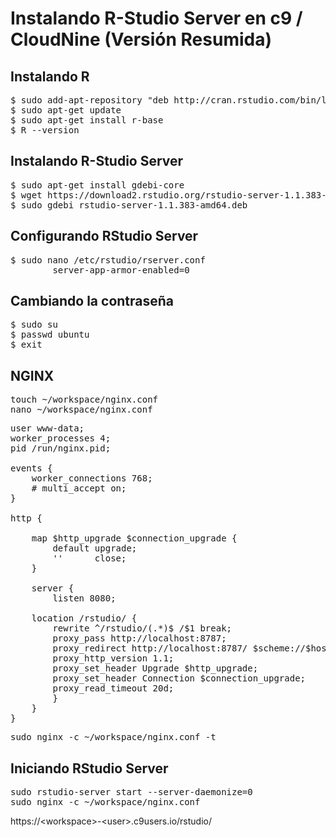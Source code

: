 # Instalando R-Studio Server en c9 / CloudNine (Versión Resumida)

## Instalando R

<pre>
$ sudo add-apt-repository "deb http://cran.rstudio.com/bin/linux/ubuntu $(lsb_release -sc)/"
$ sudo apt-get update
$ sudo apt-get install r-base
$ R --version
</pre>

## Instalando R-Studio Server

<pre>
$ sudo apt-get install gdebi-core
$ wget https://download2.rstudio.org/rstudio-server-1.1.383-amd64.deb
$ sudo gdebi rstudio-server-1.1.383-amd64.deb
</pre>

## Configurando RStudio Server

<pre>
$ sudo nano /etc/rstudio/rserver.conf
        server-app-armor-enabled=0
</pre>

## Cambiando la contraseña

<pre>
$ sudo su
$ passwd ubuntu
$ exit
</pre>

## NGINX

<pre>
touch ~/workspace/nginx.conf
nano ~/workspace/nginx.conf
</pre>
<pre>
user www-data;
worker_processes 4;
pid /run/nginx.pid;

events {
    worker_connections 768;
    # multi_accept on;
}

http {

    map $http_upgrade $connection_upgrade {
        default upgrade;
        ''      close;
    }

    server {
        listen 8080;
    
    location /rstudio/ {
        rewrite ^/rstudio/(.*)$ /$1 break;
        proxy_pass http://localhost:8787;
        proxy_redirect http://localhost:8787/ $scheme://$host/rstudio/;
        proxy_http_version 1.1;
        proxy_set_header Upgrade $http_upgrade;
        proxy_set_header Connection $connection_upgrade;
        proxy_read_timeout 20d;
        }
    }
}
</pre>
<pre>
sudo nginx -c ~/workspace/nginx.conf -t 
</pre>

## Iniciando RStudio Server

<pre>
sudo rstudio-server start --server-daemonize=0
sudo nginx -c ~/workspace/nginx.conf
</pre>

https://\<workspace>-\<user>.c9users.io/rstudio/
